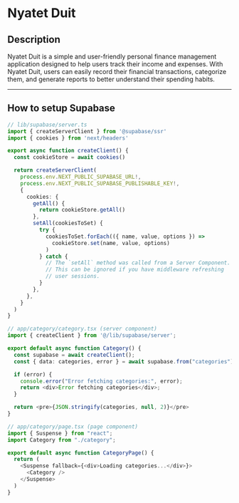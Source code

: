# Nyatet Duit

## Description
Nyatet Duit is a simple and user-friendly personal finance management application designed to help users track their income and expenses. With Nyatet Duit, users can easily record their financial transactions, categorize them, and generate reports to better understand their spending habits.

---

## How to setup Supabase

```typescript
// lib/supabase/server.ts
import { createServerClient } from '@supabase/ssr'
import { cookies } from 'next/headers'

export async function createClient() {
  const cookieStore = await cookies()

  return createServerClient(
    process.env.NEXT_PUBLIC_SUPABASE_URL!,
    process.env.NEXT_PUBLIC_SUPABASE_PUBLISHABLE_KEY!,
    {
      cookies: {
        getAll() {
          return cookieStore.getAll()
        },
        setAll(cookiesToSet) {
          try {
            cookiesToSet.forEach(({ name, value, options }) =>
              cookieStore.set(name, value, options)
            )
          } catch {
            // The `setAll` method was called from a Server Component.
            // This can be ignored if you have middleware refreshing
            // user sessions.
          }
        },
      },
    }
  )
}

// app/category/category.tsx (server component)
import { createClient } from '@/lib/supabase/server';

export default async function Category() {
  const supabase = await createClient();
  const { data: categories, error } = await supabase.from("categories").select();

  if (error) {
    console.error("Error fetching categories:", error);
    return <div>Error fetching categories</div>;
  }

  return <pre>{JSON.stringify(categories, null, 2)}</pre>
}

// app/category/page.tsx (page component)
import { Suspense } from "react";
import Category from "./category";

export default async function CategoryPage() {
  return (
    <Suspense fallback={<div>Loading categories...</div>}>
      <Category />
    </Suspense>
  )
}
```